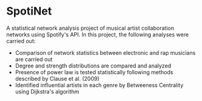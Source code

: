 # SpotiNet

A statistical network analysis project of musical artist collaboration networks using Spotify's API. In this project, the following analyses were carried out:
 - Comparison of network statistics between electronic and rap musicians are carried out
 - Degree and strength distributions are compared and analyzed
 - Presence of power law is tested statistically following methods described by Clause et al. (2009)
 - Identified influential artists in each genre by Betweeness Centrality using Dijkstra's algorithm

